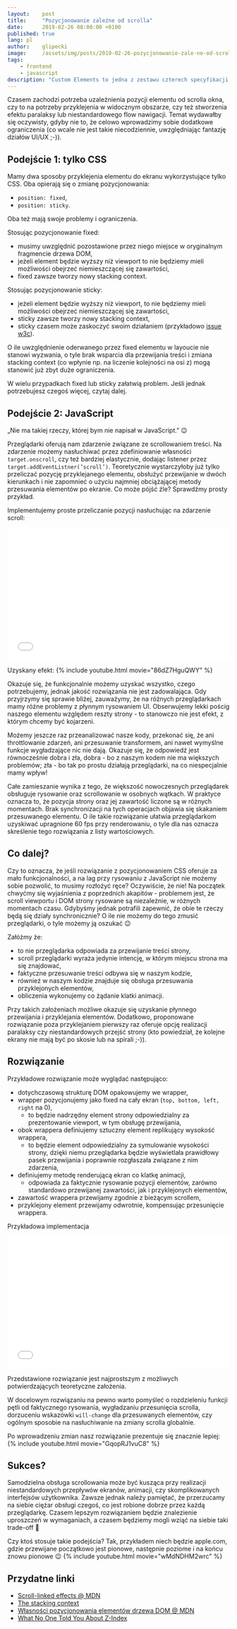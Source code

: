 ```yaml
---
layout:    post
title:     "Pozycjonowanie zależne od scrolla"
date:      2019-02-26 08:00:00 +0100
published: true
lang: pl
author:    glipecki
image:     /assets/img/posts/2019-02-26-pozycjonowanie-zale-ne-od-scrolla/thumbnail.webp
tags:
    - frontend
    - javascript
description: "Custom Elements to jedna z zestawu czterech specyfikacji występujących pod wspólną nazwą Web Components - wspólnie pozwalają one na tworzenie własnych typów elementów DOM."
---
```


Czasem zachodzi potrzeba uzależnienia pozycji elementu od scrolla okna, czy to na potrzeby przyklejenia w widocznym obszarze, czy też stworzenia efektu paralaksy lub niestandardowego flow nawigacji. Temat wydawałby się oczywisty, gdyby nie to, że celowo wprowadzimy sobie dodatkowe ograniczenia (co wcale nie jest takie niecodziennie, uwzględniając fantazję działów UI/UX ;-)).

## Podejście 1: tylko CSS
Mamy dwa sposoby przyklejenia elementu do ekranu wykorzystujące tylko CSS. Oba opierają się o zmianę pozycjonowania:

* `position: fixed`,
* `position: sticky`.

Oba też mają swoje problemy i ograniczenia.

Stosując pozycjonowanie fixed:
* musimy uwzględnić pozostawione przez niego miejsce w oryginalnym fragmencie drzewa DOM,
* jeżeli element będzie wyższy niż viewport to nie będziemy mieli możliwości obejrzeć niemieszczącej się zawartości,
* fixed zawsze tworzy nowy stacking context.

Stosując pozycjonowanie sticky:
* jeżeli element będzie wyższy niż viewport, to nie będziemy mieli możliwości obejrzeć niemieszczącej się zawartości,
* sticky zawsze tworzy nowy stacking context,
* sticky czasem może zaskoczyć swoim działaniem (przykładowo [issue w3c](https://github.com/w3c/csswg-drafts/issues/865)).

O ile uwzględnienie oderwanego przez fixed elementu w layoucie nie stanowi wyzwania, o tyle brak wsparcia dla przewijania treści i zmiana stacking context (co wpłynie np. na liczenie kolejności na osi z) mogą stanowić już zbyt duże ograniczenia.

W wielu przypadkach fixed lub sticky załatwią problem. Jeśli jednak potrzebujesz czegoś więcej, czytaj dalej.

## Podejście 2: JavaScript
„Nie ma takiej rzeczy, której bym nie napisał w JavaScript.” 😉

Przeglądarki oferują nam zdarzenie związane ze scrollowaniem treści. Na zdarzenie możemy nasłuchiwać przez zdefiniowanie własności `target.onscroll`, czy też bardziej elastycznie, dodając listener przez `target.addEventListner(’scroll’)`. Teoretycznie wystarczyłoby już tylko przeliczać pozycję przyklejanego elementu, obsłużyć przewijanie w dwóch kierunkach i nie zapomnieć o użyciu najmniej obciążającej metody przesuwania elementów po ekranie. Co może pójść źle? Sprawdźmy prosty przykład.

Implementujemy proste przeliczanie pozycji nasłuchując na zdarzenie scroll:

<iframe width="100%" height="300" src="//jsfiddle.net/gregorry/gof6we57/embedded/" allowfullscreen="allowfullscreen" allowpaymentrequest frameborder="0"></iframe>

Uzyskany efekt:
{% include youtube.html movie="86dZ7HguQWY" %}

Okazuje się, że funkcjonalnie możemy uzyskać wszystko, czego potrzebujemy, jednak jakość rozwiązania nie jest zadowalająca. Gdy przyjrzymy się sprawie bliżej, zauważymy, że na różnych przeglądarkach mamy różne problemy z płynnym rysowaniem UI. Obserwujemy lekki pościg naszego elementu względem reszty strony - to stanowczo nie jest efekt, z którym chcemy być kojarzeni.

Możemy jeszcze raz przeanalizować nasze kody, przekonać się, że ani throttlowanie zdarzeń, ani przesuwanie transformem, ani nawet wymyślne funkcje wygładzające nic nie dają. Okazuje się, że odpowiedź jest równocześnie dobra i zła, dobra - bo z naszym kodem nie ma większych problemów; zła - bo tak po prostu działają przeglądarki, na co niespecjalnie mamy wpływ!

Całe zamieszanie wynika z tego, że większość nowoczesnych przeglądarek obsługuje rysowanie oraz scrollowanie w osobnych wątkach. W praktyce oznacza to, że pozycja strony oraz jej zawartość liczone są w różnych momentach. Brak synchronizacji na tych operacjach objawia się skakaniem przesuwanego elementu. O ile takie rozwiązanie ułatwia przeglądarkom uzyskiwać upragnione 60 fps przy renderowaniu, o tyle dla nas oznacza skreślenie tego rozwiązania z listy wartościowych.

## Co dalej?
Czy to oznacza, że jeśli rozwiązanie z pozycjonowaniem CSS oferuje za mało funkcjonalności, a na lag przy rysowaniu z JavaScript nie możemy sobie pozwolić, to musimy rozłożyć ręce? Oczywiście, że nie! Na początek chwyćmy się wyjaśnienia z poprzednich akapitów - problemem jest, że scroll viewportu i DOM strony rysowane są niezależnie, w różnych momentach czasu. Gdybyśmy jednak potrafili zapewnić, że obie te rzeczy będą się działy synchronicznie? O ile nie możemy do tego zmusić przeglądarki, o tyle możemy ją oszukać 😉

Załóżmy że:
* to nie przeglądarka odpowiada za przewijanie treści strony,
* scroll przeglądarki wyraża jedynie intencję, w którym miejscu strona ma się znajdować,
* faktyczne przesuwanie treści odbywa się w naszym kodzie,
* również w naszym kodzie znajduje się obsługa przesuwania przyklejonych elementów,
* obliczenia wykonujemy co żądanie klatki animacji.

Przy takich założeniach możliwe okazuje się uzyskanie płynnego przewijania i przyklejania elementów. Dodatkowo, proponowane rozwiązanie poza przyklejaniem pierwszy raz oferuje opcję realizacji paralaksy czy niestandardowych przejść strony (kto powiedział, że kolejne ekrany nie mają być po skosie lub na spirali ;-)).

## Rozwiązanie
Przykładowe rozwiązanie może wyglądać następująco:
* dotychczasową strukturę DOM opakowujemy we wrapper,
* wrapper pozycjonujemy jako fixed na cały ekran (`top, bottom, left, right` na 0),
    * to będzie nadrzędny element strony odpowiedzialny za prezentowanie viewport, w tym obsługę przewijania,
* obok wrappera definiujemy sztuczny element replikujący wysokość wrappera,
    * to będzie element odpowiedzialny za symulowanie wysokości strony, dzięki niemu przeglądarka będzie wyświetlała prawidłowy pasek przewijania i poprawnie rozgłaszała związane z nim zdarzenia,
* definiujemy metodę renderującą ekran co klatkę animacji,
    * odpowiada za faktycznie rysowanie pozycji elementów, zarówno standardowo przewijanej zawartości, jak i przyklejonych elementów,
* zawartość wrappera przewijamy zgodnie z bieżącym scrollem,
* przyklejony element przewijamy odwrotnie, kompensując przesunięcie wrappera.

Przykładowa implementacja

<iframe width="100%" height="300" src="//jsfiddle.net/gregorry/yatd97hv/embedded/" allowfullscreen="allowfullscreen" allowpaymentrequest frameborder="0"></iframe>

Przedstawione rozwiązanie jest najprostszym z możliwych potwierdzających teoretyczne założenia.

W docelowym rozwiązaniu na pewno warto pomyśleć o rozdzieleniu funkcji pętli od faktycznego rysowania, wygładzaniu przesunięcia scrolla, dorzuceniu wskazówki `will-change` dla przesuwanych elementów, czy ogólnym sposobie na nasłuchiwanie na zmiany scrolla globalnie.

Po wprowadzeniu zmian nasz rozwiązanie prezentuje się znacznie lepiej:
{% include youtube.html movie="GqopRJ1vuC8" %}

## Sukces?
Samodzielna obsługa scrollowania może być kusząca przy realizacji niestandardowych przepływów ekranów, animacji, czy skomplikowanych interfejsów użytkownika. Zawsze jednak należy pamiętać, że przerzucamy na siebie ciężar obsługi czegoś, co jest robione dobrze przez każdą przeglądarkę. Czasem lepszym rozwiązaniem będzie znalezienie uproszczeń w wymaganiach, a czasem będziemy mogli wziąć na siebie taki trade-off 🙂

Czy ktoś stosuje takie podejścia? Tak, przykładem niech będzie apple.com, gdzie przewijane początkowo jest pionowe, następnie poziome i na końcu znowu pionowe 😉
{% include youtube.html movie="wMdNDHM2wrc" %}

## Przydatne linki
- [Scroll-linked effects @ MDN](https://developer.mozilla.org/en-US/docs/Mozilla/Performance/Scroll-linked_effects)
- [The stacking context](https://developer.mozilla.org/en-US/docs/Web/CSS/CSS_Positioning/Understanding_z_index/The_stacking_context)
- [Własności pozycjonowania elementów drzewa DOM @ MDN](https://developer.mozilla.org/en-US/docs/Web/CSS/position)
- [What No One Told You About Z-Index](https://philipwalton.com/articles/what-no-one-told-you-about-z-index/)
